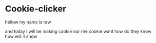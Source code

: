 # Cookie-clicker
 hellow
 my name is raw
 
 and today i will be making cookie our rhe cookie
 waht how do they know how will it show
